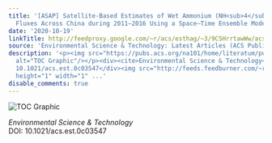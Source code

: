 ```yaml
---
title: '[ASAP] Satellite-Based Estimates of Wet Ammonium (NH<sub>4</sub>-N) Deposition
  Fluxes Across China during 2011–2016 Using a Space–Time Ensemble Model'
date: '2020-10-19'
linkTitle: http://feedproxy.google.com/~r/acs/esthag/~3/9CSHrrtawWw/acs.est.0c03547
source: 'Environmental Science & Technology: Latest Articles (ACS Publications)'
description: '<p><img src="https://pubs.acs.org/na101/home/literatum/publisher/achs/journals/content/esthag/0/esthag.ahead-of-print/acs.est.0c03547/20201019/images/medium/es0c03547_0006.gif"
  alt="TOC Graphic"/></p><div><cite>Environmental Science & Technology</cite></div><div>DOI:
  10.1021/acs.est.0c03547</div><img src="http://feeds.feedburner.com/~r/acs/esthag/~4/9CSHrrtawWw"
  height="1" width="1" ...'
disable_comments: true
---
```

<p><img src="https://pubs.acs.org/na101/home/literatum/publisher/achs/journals/content/esthag/0/esthag.ahead-of-print/acs.est.0c03547/20201019/images/medium/es0c03547_0006.gif" alt="TOC Graphic"/></p><div><cite>Environmental Science & Technology</cite></div><div>DOI: 10.1021/acs.est.0c03547</div><img src="http://feeds.feedburner.com/~r/acs/esthag/~4/9CSHrrtawWw" height="1" width="1" ...